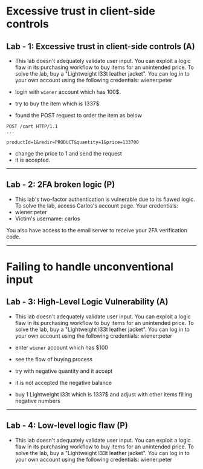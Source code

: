 # Excessive trust in client-side controls

## Lab - 1: Excessive trust in client-side controls (A)

- This lab doesn't adequately validate user input. You can exploit a logic flaw in its purchasing workflow to buy items for an unintended price. To solve the lab, buy a "Lightweight l33t leather jacket". You can log in to your own account using the following credentials: wiener:peter

- login with `wiener` account which has 100$.
- try to buy the item which is 1337$
- found the POST request to order the item as below

```
POST /cart HTTP/1.1
...

productId=1&redir=PRODUCT&quantity=1&price=133700
```

- change the price to 1 and send the request
- it is accepted.

---

## Lab - 2: 2FA broken logic (P)

- This lab's two-factor authentication is vulnerable due to its flawed logic. To solve the lab, access Carlos's account page. Your credentials:
- wiener:peter
- Victim's username: carlos

You also have access to the email server to receive your 2FA verification code.

---

# Failing to handle unconventional input

## Lab - 3: High-Level Logic Vulnerability (A)

- This lab doesn't adequately validate user input. You can exploit a logic flaw in its purchasing workflow to buy items for an unintended price. To solve the lab, buy a "Lightweight l33t leather jacket". You can log in to your own account using the following credentials: wiener:peter

- enter `wiener` account which has $100
- see the flow of buying process
- try with negative quantity and it accept
- it is not accepted the negative balance
- buy 1 Lightweight l33t which is 1337$ and adjust with other items filling negative numbers

---

## Lab - 4: Low-level logic flaw (P)

- This lab doesn't adequately validate user input. You can exploit a logic flaw in its purchasing workflow to buy items for an unintended price. To solve the lab, buy a "Lightweight l33t leather jacket". You can log in to your own account using the following credentials: wiener:peter
